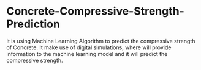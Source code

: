 # Concrete-Compressive-Strength-Prediction
It is using Machine Learning Algorithm to predict the compressive strength of Concrete. It make use of digital simulations, where will provide information to the machine learning model and it will predict the compressive strength.
